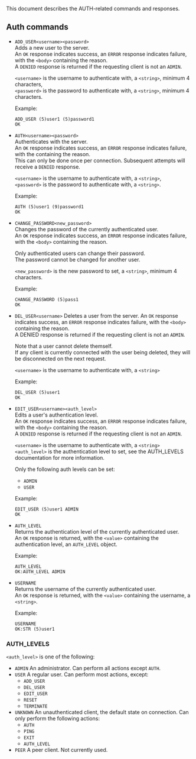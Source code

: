 This document describes the AUTH-related commands and responses.

## Auth commands
- `ADD_USER<username><password>`  
    Adds a new user to the server.  
    An `OK` response indicates success, an `ERROR` response indicates failure, with the `<body>` containing the reason.  
    A `DENIED` response is returned if the requesting client is not an `ADMIN`.  

    `<username>` is the username to authenticate with, a `<string>`, minimum 4 characters,  
    `<password>` is the password to authenticate with, a `<string>`, minimum 4 characters.  

    Example:
    ```
    ADD_USER (5)user1 (5)password1
    OK
    ```

- `AUTH<username><password>`  
    Authenticates with the server.  
    An `OK` response indicates success, an `ERROR` response indicates failure, with the <body> containing the reason.  
    This can only be done once per connection. Subsequent attempts will receive a `DENIED` response.  

    `<username>` is the username to authenticate with, a `<string>`,  
    `<password>` is the password to authenticate with, a `<string>`.  

    Example:
    ```
    AUTH (5)user1 (9)password1
    OK
    ```

- `CHANGE_PASSWORD<new_password>`  
    Changes the password of the currently authenticated user.  
    An `OK` response indicates success, an `ERROR` response indicates failure, with the `<body>` containing the reason.  

    Only authenticated users can change their password.  
    The password cannot be changed for another user.  

    `<new_password>` is the new password to set, a `<string>`, minimum 4 characters.  

    Example:
    ```
    CHANGE_PASSWORD (5)pass1
    OK
    ```

- `DEL_USER<username>`
    Deletes a user from the server.
    An `OK` response indicates success, an `ERROR` response indicates failure, with the `<body>` containing the reason.  
    A DENIED response is returned if the requesting client is not an `ADMIN`.  

    Note that a user cannot delete themself.  
    If any client is currently connected with the user being deleted, they will be disconnected on the next request.  

    `<username>` is the username to authenticate with, a `<string>`

    Example:
    ```
    DEL_USER (5)user1
    OK
    ```

- `EDIT_USER<username><auth_level>`  
    Edits a user's authentication level.  
    An `OK` response indicates success, an `ERROR` response indicates failure, with the `<body>` containing the reason.  
    A `DENIED` response is returned if the requesting client is not an `ADMIN`.  

    `<username>` is the username to authenticate with, a `<string>`
    `<auth_level>` is the authentication level to set, see the AUTH_LEVELS documentation for more information.

    Only the following auth levels can be set:
    - `ADMIN`
    - `USER`

    Example:
    ```
    EDIT_USER (5)user1 ADMIN
    OK
    ```


- `AUTH_LEVEL`  
    Returns the authentication level of the currently authenticated user.  
    An `OK` response is returned, with the `<value>` containing the authentication level, an `AUTH_LEVEL` object.  

    Example:
    ```
    AUTH_LEVEL
    OK:AUTH_LEVEL ADMIN
    ```


- `USERNAME`  
    Returns the username of the currently authenticated user.  
    An `OK` response is returned, with the `<value>` containing the username, a `<string>`.  

    Example:
    ```
    USERNAME
    OK:STR (5)user1
    ```

### AUTH_LEVELS
`<auth_level>` is one of the following:
- `ADMIN`
    An administrator. Can perform all actions except `AUTH`.
- `USER`
    A regular user. Can perform most actions, except:
    - `ADD_USER`
    - `DEL_USER`
    - `EDIT_USER`
    - `RESET`
    - `TERMINATE`
- `UNKNOWN`
    An unauthenticated client, the default state on connection. Can only perform the following actions:
    - `AUTH`
    - `PING`
    - `EXIT`
    - `AUTH_LEVEL`
- `PEER`
    A peer client. Not currently used.